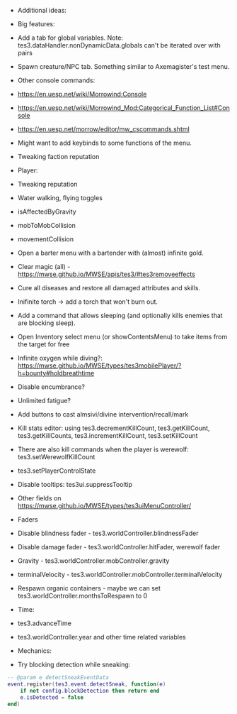 - Additional ideas:
 - Big features:
  - Add a tab for global variables. Note: tes3.dataHandler.nonDynamicData.globals can't be iterated over with pairs
  - Spawn creature/NPC tab. Something similar to Axemagister's test menu.
 - Other console commands:
  - https://en.uesp.net/wiki/Morrowind:Console
  - https://en.uesp.net/wiki/Morrowind_Mod:Categorical_Function_List#Console
  - https://en.uesp.net/morrow/editor/mw_cscommands.shtml
 - Might want to add keybinds to some functions of the menu.
 - Tweaking faction reputation
 - Player:
  - Tweaking reputation
  - Water walking, flying toggles
  - isAffectedByGravity
  - mobToMobCollision
  - movementCollision
  - Open a barter menu with a bartender with (almost) infinite gold.
  - Clear magic (all) - https://mwse.github.io/MWSE/apis/tes3/#tes3removeeffects
  - Cure all diseases and restore all damaged attributes and skills.
  - Inifinite torch -> add a torch that won't burn out.
  - Add a command that allows sleeping (and optionally kills enemies that are blocking sleep).
  - Open Inventory select menu (or showContentsMenu) to take items from the target for free
  - Infinite oxygen while diving?: https://mwse.github.io/MWSE/types/tes3mobilePlayer/?h=bounty#holdbreathtime
  - Disable encumbrance?
  - Unlimited fatigue?
  - Add buttons to cast almsivi/divine intervention/recall/mark
  - Kill stats editor: using tes3.decrementKillCount, tes3.getKillCount, tes3.getKillCounts, tes3.incrementKillCount, tes3.setKillCount
  - There are also kill commands when the player is werewolf: tes3.setWerewolfKillCount
  - tes3.setPlayerControlState

 - Disable tooltips: tes3ui.suppressTooltip
 - Other fields on https://mwse.github.io/MWSE/types/tes3uiMenuController/
 - Faders
  - Disable blindness fader - tes3.worldController.blindnessFader
  - Disable damage fader - tes3.worldController.hitFader, werewolf fader
 - Gravity - tes3.worldController.mobController.gravity
 - terminalVelocity - tes3.worldController.mobController.terminalVelocity
 - Respawn organic containers - maybe we can set tes3.worldController.monthsToRespawn to 0
 - Time:
  - tes3.advanceTime
  - tes3.worldController.year and other time related variables
 - Mechanics:
  - Try blocking detection while sneaking:
```lua
-- @param e detectSneakEventData
event.register(tes3.event.detectSneak, function(e)
	if not config.blockDetection then return end
	e.isDetected = false
end)
```

